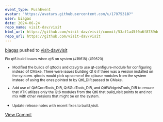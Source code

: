```yaml
---
event_type: PushEvent
avatar: "https://avatars.githubusercontent.com/u/17075318?"
user: biagas
date: 2024-06-24
repo_name: visit-dav/visit
html_url: https://github.com/visit-dav/visit/commit/53af1a45f0a6f8789ddecb859f9b64d2b25a9120
repo_url: https://github.com/visit-dav/visit
---
```


<a href='https://github.com/biagas' target='_blank'>biagas</a> pushed to <a href='https://github.com/visit-dav/visit' target='_blank'>visit-dav/visit</a>

<small>Fix qt6 build issues when qt6 on system (#19618) (#19620)

* Modified the builds of qttools and qtsvg to use qt-configure-module for configuring instead of CMake.
There were issues building Qt 6 if there was a version installed on the sytstem.
qttools would pick up some of the qtbase modules from the system instead of using the ones pointed to by Qt6_DIR passed to CMake.

* Add use of Qt6CoreTools_DIR, Qt6GuiTools_DIR, and Qt6WidgetsTools_DIR
to ensure that VTK utilizes only the Qt6 modules from the Qt6 that build_visit points to and not mix with other versions that might be on the system.

* Update release notes with recent fixes to build_visit.</small>

<a href='https://github.com/visit-dav/visit/commit/53af1a45f0a6f8789ddecb859f9b64d2b25a9120' target='_blank'>View Commit</a>